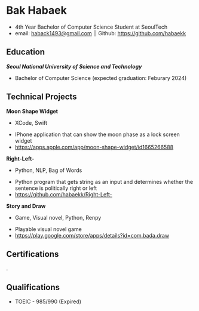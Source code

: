 # Bak Habaek

* 4th Year Bachelor of Computer Science Student at SeoulTech
* email: haback1493@gmail.com || Github: https://github.com/habaekk

## Education
***Seoul National University of Science and Technology***
* Bachelor of Computer Science (expected graduation: Feburary 2024)

## Technical Projects
**Moon Shape Widget**
  - XCode, Swift
* IPhone application that can show the moon phase as a lock screen widget
* https://apps.apple.com/app/moon-shape-widget/id1665266588

**Right-Left-**
  - Python, NLP, Bag of Words
* Python program that gets string as an input and determines whether the sentence is politically right or left
* https://github.com/habaekk/Right-Left-

**Story and Draw**
  - Game, Visual novel, Python, Renpy
* Playable visual novel game
* https://play.google.com/store/apps/details?id=com.bada.draw

## Certifications
.

## Qualifications
* TOEIC - 985/990 (Expired)
